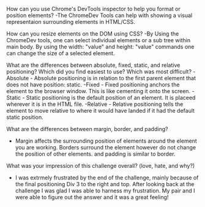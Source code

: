 How can you use Chrome's DevTools inspector to help you format or position elements?
  -The ChromeDev Tools can help with showing a visual representaion surrounding elements in HTML/CSS.


How can you resize elements on the DOM using CSS?
  -By Using the ChromeDev tools, one can select individual elements or a sub tree within main body. By using the width: "value" and height: "value" commands one can change the size of a selected element.


What are the differences between absolute, fixed, static, and relative positioning? Which did you find easiest to use? Which was most difficult?
  -Absolute - Absolute positioning is in relation to the first parent element that does not have position: static.
  -Fixed - Fixed positioning anchors the element to the browser window. This is like cementing it onto the screen.
  -Static - Static positioning is the default position of an element. It is placeed wherever it is in the HTML file. 
  -Relative - Relative positioning tells the element to move relative to where it would have landed if it had the default static position.
  


What are the differences between margin, border, and padding?
  - Margin affects the surrounding position of elements around the element you are working. Borders surround the element however do not change the position of other elements. and padding is similar to border.


What was your impression of this challenge overall? (love, hate, and why?)
  - I was extrmely frustrated by the end of the challenge, mainly because of the final positioning Div 3 to the right and top. After looking back at the challenge I was glad I was able to harness my frustration. My pair and I were able to figure out the answer and it was a great feeling!



